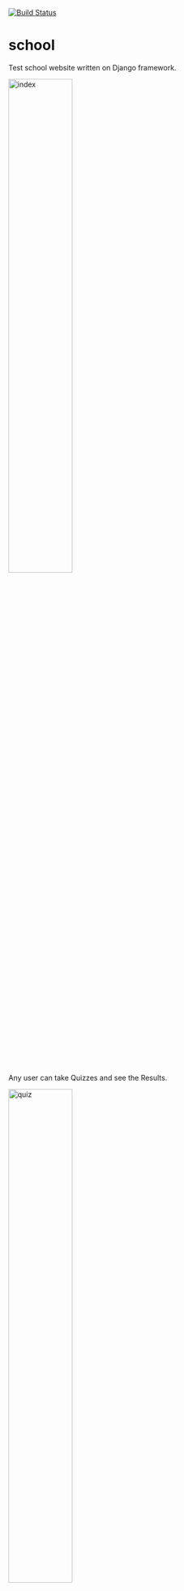 [![Build Status](https://travis-ci.org/sashabrava/school.svg?branch=master)](https://travis-ci.org/sashabrava/school)
# school

Test school website written on Django framework.

<img src="https://user-images.githubusercontent.com/11160215/59548887-e0566680-8f5d-11e9-886c-41d048074328.PNG" alt="index" width="50%" />

Any user can take Quizzes and see the Results.

<img src="https://user-images.githubusercontent.com/11160215/59548888-e0eefd00-8f5d-11e9-95be-c026e886c840.PNG" alt="quiz" width="50%" />

Logged in users can look at the history of their Results.

<img src="https://user-images.githubusercontent.com/11160215/59548892-e0eefd00-8f5d-11e9-8c8f-5bbce5d28b58.PNG" alt="user-results" width="50%" />

Logged in users can edit their Profile

<img src="https://user-images.githubusercontent.com/11160215/59548890-e0eefd00-8f5d-11e9-8c8d-bf35ffca9b97.PNG" alt="user-edit" width="50%" />

Administrators can see correct Replies on Quizzes

<img src="https://user-images.githubusercontent.com/11160215/59548886-e0566680-8f5d-11e9-96c2-36ea61354024.PNG" alt="correct-replies" width="50%" />


Administrators can see all Quizzes Results and filter them by Quiz and User.

<img src="https://user-images.githubusercontent.com/11160215/59548884-e0566680-8f5d-11e9-9110-99f64f7d7275.PNG" alt="admin-results" width="50%" />

Administrator can upload new Quizzes, created in XML format (example file for upload is 1.xml in the root of project)

<img src="https://user-images.githubusercontent.com/11160215/59548889-e0eefd00-8f5d-11e9-8b10-ee4d2d624ae5.PNG" alt="upload-test" width="50%" />
